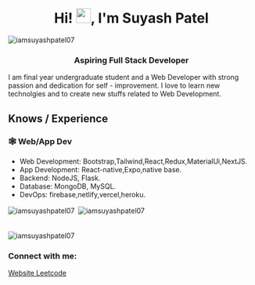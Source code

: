 <body>
<h1 align="center">Hi! <img src="https://raw.githubusercontent.com/MartinHeinz/MartinHeinz/master/wave.gif" width="30px">, I'm Suyash Patel </h1>
<div align="left"> <img src="https://komarev.com/ghpvc/?username=iamsuyashpatel07&label=Profile%20views&color=0e75b6&style=flat" alt="iamsuyashpatel07" /> </div>
    <h3 align="center">Aspiring Full Stack Developer</h3>
   
 
I am final year undergraduate student and a Web Developer with strong passion and dedication for self - improvement.
I love to learn new technolgies and to create new stuffs related to Web Development.



## Knows / Experience

### 🕸️ Web/App Dev

- Web Development: Bootstrap,Tailwind,React,Redux,MaterialUi,NextJS.
- App Development: React-native,Expo,native base.
- Backend: NodeJS, Flask.
- Database: MongoDB, MySQL.
- DevOps: firebase,netlify,vercel,heroku.

<div><img align="center" src="https://github-readme-stats.vercel.app/api/top-langs?username=iamsuyashpatel07&show_icons=true&locale=en&layout=compact" alt="iamsuyashpatel07" />&nbsp;&nbsp;<img align="center"" src="https://github-readme-stats.vercel.app/api?username=iamsuyashpatel07&show_icons=true&locale=en" alt="iamsuyashpatel07" /></div>
<br/>
<div></div>
<br/>
<div><img align="center" src="https://github-readme-streak-stats.herokuapp.com/?user=iamsuyashpatel07&" alt="iamsuyashpatel07" /></div>

<h3 align="left">Connect with me:</h3>
<p align="left">
<a href="https://www.pateldev.xyz/">
Website
</a>
<a href="https://leetcode.com/serpensortia/" target="blank">Leetcode</a>

</p>

</body>
